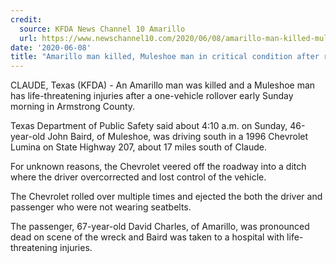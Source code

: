 ```yaml
---
credit:
  source: KFDA News Channel 10 Amarillo
  url: https://www.newschannel10.com/2020/06/08/amarillo-man-killed-muleshoe-man-critical-condition-after-rollover-near-claude/
date: '2020-06-08'
title: "Amarillo man killed, Muleshoe man in critical condition after rollover near Claude"
---
```

CLAUDE, Texas (KFDA) - An Amarillo man was killed and a Muleshoe man has life-threatening injuries after a one-vehicle rollover early Sunday morning in Armstrong County.

Texas Department of Public Safety said about 4:10 a.m. on Sunday, 46-year-old John Baird, of Muleshoe, was driving south in a 1996 Chevrolet Lumina on State Highway 207, about 17 miles south of Claude.

For unknown reasons, the Chevrolet veered off the roadway into a ditch where the driver overcorrected and lost control of the vehicle.

The Chevrolet rolled over multiple times and ejected the both the driver and passenger who were not wearing seatbelts.

The passenger, 67-year-old David Charles, of Amarillo, was pronounced dead on scene of the wreck and Baird was taken to a hospital with life-threatening injuries.
